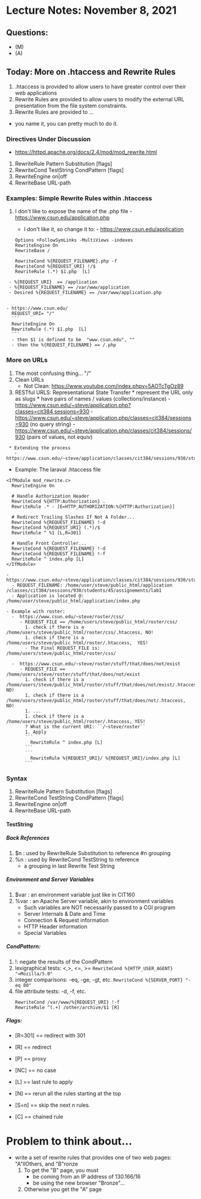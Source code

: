# Lecture Notes: November 8, 2021


## Questions:
   - (M)
   - (A)

## Today: More on .htaccess and Rewrite Rules
  1. .htaccess is provided to allow users to have greater control over their web applications
  1. Rewrite Rules are provided to allow users to modify the external URL presentation from the file system constraints.
  1. Rewrite Rules are provided to ...
   - you name it, you can pretty much to do it.


### Directives Under Discussion
   * https://httpd.apache.org/docs/2.4/mod/mod_rewrite.html
   1. RewriteRule Pattern Substitution [flags]
   1. RewriteCond TestString CondPattern [flags]
   1. RewriteEngine on|off
   1. RewriteBase URL-path

### Examples: Simple Rewrite Rules within .htaccess
   1. I don't like to expose the name of the .php file
     - https://www.csun.edu/application.php
       - I don't like it, so change it to:
     - https://www.csun.edu/application

       ```
       Options +FollowSymLinks -MultiViews -indexes
       RewriteEngine On
       RewriteBase /
    
       RewriteCond %{REQUEST_FILENAME}.php -f
       RewriteCond %{REQUEST_URI} !/$
       RewriteRule (.*) $1.php  [L]

       ```
     - %{REQUEST_URI}  == /application
     - %{REQUEST_FILENAME} == /var/www/application
     - Desired %{REQUEST_FILENAME} == /var/www/application.php


    - https://www.csun.edu/
      REQUEST_URI= "/"
      ```
      RewriteEngine On
      RewriteRule (.*) $1.php  [L]
      ```
      - then $1 is defined to be  "www.csun.edu", ""
      - then the %{REQUEST_FILENAME} == /.php


### More on URLs
   1. The most confusing thing... "/"
   1. Clean URLs
      - Not Clean: https://www.youtube.com/index.phpv=5AOTcTgOz89
   1. RESTful URLS: Representational State Transfer
     * represent the URL only as slugs
     * have pairs of names / values (collections/instance)
     - https://www.csun.edu/~steve/application.php?classes=cit384,sessions=930
     - https://www.csun.edu/~steve/application.php/classes=cit384/sessions=930  (no query string)
     - https://www.csun.edu/~steve/application.php/classes/cit384/sessions/930  (pairs of values, not equiv)

     * Extending the process
       - https://www.csun.edu/~steve/application/classes/cit384/sessions/930/students/45/assignements/lab1






   * Example:  The laraval .htaccess file
   ```
   <IfModule mod_rewrite.c>
     RewriteEngine On
 
     # Handle Authorization Header
     RewriteCond %{HTTP:Authorization} .
     RewriteRule .* - [E=HTTP_AUTHORIZATION:%{HTTP:Authorization}]
 
     # Redirect Trailing Slashes If Not A Folder...
     RewriteCond %{REQUEST_FILENAME} !-d
     RewriteCond %{REQUEST_URI} (.*)/$
     RewriteRule ^ %1 [L,R=301]
 
     # Handle Front Controller...
     RewriteCond %{REQUEST_FILENAME} !-d
     RewriteCond %{REQUEST_FILENAME} !-f
     RewriteRule ^ index.php [L]
   </IfModule>
   ```
    - https://www.csun.edu/~steve/application/classes/cit384/sessions/930/students/45/assignements/lab1
      - REQUEST_FILENAME: /home/user/steve/public_html/application /classes/cit384/sessions/930/students/45/assignements/lab1
      - Application is located @: /home/user/steve/public_html/application/index.php

    - Example with roster:
      -  https://www.csun.edu/~steve/roster/css/
         - REQUEST_FILE == /home/users/steve/public_html/roster/css/
           1. check if there is a /home/users/steve/public_html/roster/css/.htaccess, NO!
           1. check if there is a /home/users/steve/public_html/roster/.htaccess,  YES!
           - The Final REQUEST_FILE is: /home/users/steve/public_html/roster/css/

      -  https://www.csun.edu/~steve/roster/stuff/that/does/not/exist
         - REQUEST_FILE == /home/users/steve/roster/stuff/that/does/not/exist
           1. check if there is a /home/users/steve/public_html/roster/stuff/that/does/not/exist/.htaccess, NO!
           1. check if there is a /home/users/steve/public_html/roster/stuff/that/does/not/.htaccess, NO!
           1. ...
           1. check if there is a /home/users/steve/public_html/roster/.htaccess, YES!
           ? What is the current URI: ``/~steve/roster`` 
           1. Apply
           ```
             RewriteRule ^ index.php [L]
           ```
           ```
             RewriteRule %{REQUEST_URI}/ %{REQUEST_URI}/index.php [L]
           ```          


### Syntax
   1. RewriteRule Pattern Substitution [flags]
   1. RewriteCond TestString CondPattern [flags]
   1. RewriteEngine on|off
   1. RewriteBase URL-path

#### TestString

##### Back References
   1. $n : used by RewriteRule Substitution to reference #n grouping
   1. %n : used by RewriteCond TestString to reference 
      - a grouping in last Rewrite Test String

##### Environment and Server Variables
   1. $var : an environment variable just like in CIT160
   1. %var : an Apache Server variable, akin to environment variables
      - Such variables are NOT necessarily passed to a CGI program
      - Server Internals & Date and Time 
      - Connection & Request information
      - HTTP Header information
      - Special Variables 

##### CondPattern:
   1. !: negate the results of the CondPattern
   1. lexigraphical tests:  <,>, <=, >= 
      ``RewriteCond %{HTTP_USER_AGENT} "=Mozilla/5.0"``
   1. integer comparisons: -eq, -ge, -gt, etc. 
      ``RewriteCond %{SERVER_PORT} "-eq 80"``
   1. file attribute tests: -d, -f, etc.
      ```
      RewriteCond /var/www/%{REQUEST_URI} !-f
      RewriteRule ^(.+) /other/archive/$1 [R]
      ```

##### Flags:
   - [R=301]  == redirect with 301
   - [R]  == redirect
   - [P]  == proxy 
   - [NC] == no case

   - [L]  == last rule to apply
   - [N]  == rerun all the rules starting at the top 
   - [S=n] == skip the next n rules.
   - [C]   == chained rule


# Problem to think about...
  - write a set of rewrite rules that provides one of two web pages:  "A"llOthers, and "B"ronze
    1. To get the "B" page, you must
       - be coming from an IP address of 130.166/16
       - be using the new browser "Bronze"...
    1. Otherwise you get the "A" page


